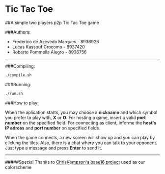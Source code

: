 Tic Tac Toe
===========
##A simple two players p2p Tic Tac Toe game

###Authors:

* Frederico de Azevedo Marques - 8936926
* Lucas Kassouf Crocomo	- 8937420
* Roberto Pommella Alegro - 8936756

* * *

###Compiling:
	
```bash
./compile.sh
```

###Running:
    
```bash
./run.sh
```

###How to play:
	
When the aplication starts, you may choose a **nickname** and which symbol you prefer to play with, **X** or **O**.
For hosting a game, insert a valid **port number** on the specified field.
For connecting as client, informe the **host's IP adress** and **port number** on specified fields.

When the game connects, a new screen will show up and you can play by clicking the tiles. 
Also, there is a chat where you can talk to your opponent. Just type a message and press **Enter** to send it.
	
* * *

#####Special Thanks to [ChrisKempson's base16 project](https://github.com/chriskempson/base16) used as our colorscheme
